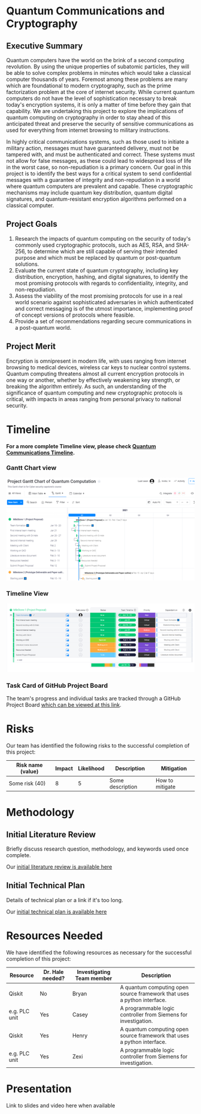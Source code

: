 # Quantum Communications and Cryptography
## Executive Summary
Quantum computers have the world on the brink of a second computing revolution. By using the unique properties of subatomic particles, they will be able to solve complex problems in minutes which would take a classical computer thousands of years. Foremost among these problems are many which are foundational to modern cryptography, such as the prime factorization problem at the core of internet security. While current quantum computers do not have the level of sophistication necessary to break today's encryption systems, it is only a matter of time before they gain that capability. We are undertaking this project to explore the implications of quantum computing on cryptography in order to stay ahead of this anticipated threat and preserve the security of sensitive communications as used for everything from internet browsing to military instructions.

In highly critical communications systems, such as those used to initiate a military action, messages must have guaranteed delivery, must not be tampered with, and must be authenticated and correct. These systems must not allow for false messages, as these could lead to widespread loss of life in the worst case, so non-repudiation is a primary concern. Our goal in this project is to identify the best ways for a critical system to send confidential messages with a guarantee of integrity and non-repudiation in a world where quantum computers are prevalent and capable. These cryptographic mechanisms may include quantum key distribution, quantum digital signatures, and quantum-resistant encryption algorithms performed on a classical computer.

## Project Goals
1. Research the impacts of quantum computing on the security of today's commonly used cryptographic protocols, such as AES, RSA, and SHA-256, to determine which are still capable of serving their intended purpose and which must be replaced by quantum or post-quantum solutions.
2. Evaluate the current state of quantum cryptography, including key distribution, encryption, hashing, and digital signatures, to identify the most promising protocols with regards to confidentiality, integrity, and non-repudiation.
3. Assess the viability of the most promising protocols for use in a real world scenario against sophisticated adversaries in which authenticated and correct messaging is of the utmost importance, implementing proof of concept versions of protocols where feasible.
4. Provide a set of recommendations regarding secure communications in a post-quantum world.

## Project Merit
Encryption is omnipresent in modern life, with uses ranging from internet browsing to medical devices, wireless car keys to nuclear control systems. Quantum computing threatens almost all current encryption protocols in one way or another, whether by effectively weakening key strength, or breaking the algorithm entirely. As such, an understanding of the significance of quantum computing and new cryptographic protocols is critical, with impacts in areas ranging from personal privacy to national security.


# Timeline
**For a more complete Timeline view, please check [Quantum Communications Timeline](https://unomaha675546.monday.com/boards/1010619675/).**

### Gantt Chart view
![Gantt Chart of Quantum Computation Key Distribution Project](https://github.com/Vidmaster/cybr8950-quantum/blob/main/image/Gantt%20view%20of%20Milestone%201.PNG)


### Timeline View
![Overview of Quantum Computation Key Distribution Project](https://github.com/Vidmaster/cybr8950-quantum/blob/main/image/Milestone%201%20timeline.PNG)

### Task Card of GitHub Project Board

The team's progress and individual tasks are tracked through a GitHub Project Board [which can be viewed at this link](https://github.com/Vidmaster/cybr8950-quantum/projects/1).


# Risks
Our team has identified the following risks to the successful completion of this project:

|Risk name (value)  | Impact     | Likelihood | Description | Mitigation |
|-------------------|------------|------------|-------------|------------|
|Some risk (40) | 8 | 5 | Some description  | How to mitigate |


# Methodology
## Initial Literature Review
Briefly discuss research question, methodology, and keywords used once complete.

Our [initial literature review is available here](LiteratureReview.md)

## Initial Technical Plan
Details of technical plan or a link if it's too long.

Our [initial technical plan is available here](TechnicalPlan.md)

# Resources Needed
We have identified the following resources as necessary for the successful completion of this project:

|Resource  | Dr. Hale needed? | Investigating Team member | Description |
|-------------------|---------|---------------------------|-------------|
|Qiskit| No | Bryan | A quantum computing open source framework that uses a python interface.  |
|e.g. PLC unit | Yes | Casey | A programmable logic controller from Siemens for investigation.|
|Qiskit | Yes | Henry | A quantum computing open source framework that uses a python interface.|
|e.g. PLC unit | Yes | Zexi | A programmable logic controller from Siemens for investigation.|

# Presentation
Link to slides and video here when available
